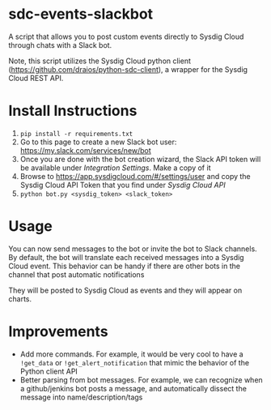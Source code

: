 # sdc-events-slackbot
A script that allows you to post custom events directly to Sysdig Cloud through chats with a Slack bot.

Note, this script utilizes the Sysdig Cloud python client (https://github.com/draios/python-sdc-client), a wrapper for the Sysdig Cloud REST API. 

# Install Instructions
1. `pip install -r requirements.txt` 
2. Go to this page to create a new Slack bot user: https://my.slack.com/services/new/bot
3. Once you are done with the bot creation wizard, the Slack API token will be available under _Integration Settings_. Make a copy of it
4. Browse to https://app.sysdigcloud.com/#/settings/user and copy the Sysdig Cloud API Token that you find under _Sysdig Cloud API_
5. `python bot.py <sysdig_token> <slack_token>`

# Usage

You can now send messages to the bot or invite the bot to Slack channels. By default, the bot will translate each received messages into a Sysdig Cloud event. This behavior can be handy if there are other bots in the channel that post automatic notifications

They will be posted to Sysdig Cloud as events and they will appear on charts.

# Improvements

- Add more commands. For example, it would be very cool to have a `!get_data` or `!get_alert_notification` that mimic the behavior of the Python client API
- Better parsing from bot messages. For example, we can recognize when a github/jenkins bot posts a message, and automatically dissect the message into name/description/tags
